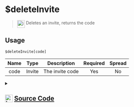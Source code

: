 # $deleteInvite
> <img align="top" src="https://upload.wikimedia.org/wikipedia/commons/thumb/e/e4/Infobox_info_icon.svg/160px-Infobox_info_icon.svg.png?20150409153300" alt="image" width="25" height="auto"> Deletes an invite, returns the code
## Usage
```
$deleteInvite[code]
```
| Name | Type | Description | Required | Spread
| :---: | :---: | :---: | :---: | :---: |
code | Invite | The invite code | Yes | No
<details>
<summary>
    
## <img align="top" src="https://cdn4.iconfinder.com/data/icons/iconsimple-logotypes/512/github-512.png" alt="image" width="25" height="auto">  [Source Code](https://github.com/tryforge/ForgeScript-V2/blob/main/src/native/deleteInvite.ts)
    
</summary>
    
```ts
import { BaseChannel, TextChannel } from "discord.js"
import { ArgType, NativeFunction, Return } from "../structures"
import noop from "../functions/noop"

export default new NativeFunction({
    name: "$deleteInvite",
    brackets: true,
    description: "Deletes an invite, returns the code",
    unwrap: true,
    args: [
        {
            name: "code",
            description: "The invite code",
            rest: false,
            required: true,
            type: ArgType.Invite
        }
    ],
    async execute(ctx, [ invite ]) {
        return Return.success(
            !!(await invite.delete().catch(noop))
        )
    }
})
```
    
</details>